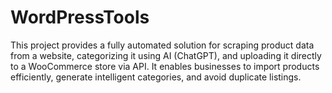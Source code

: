 # WordPressTools
This project provides a fully automated solution for scraping product data from a website, categorizing it using AI (ChatGPT), and uploading it directly to a WooCommerce store via API. It enables businesses to import products efficiently, generate intelligent categories, and avoid duplicate listings.
